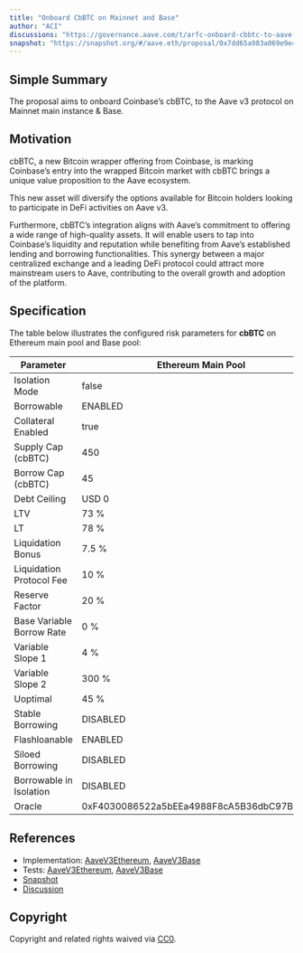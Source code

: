 ```yaml
---
title: "Onboard CbBTC on Mainnet and Base"
author: "ACI"
discussions: "https://governance.aave.com/t/arfc-onboard-cbbtc-to-aave-v3-on-base-and-mainnet/18988"
snapshot: "https://snapshot.org/#/aave.eth/proposal/0x7dd65a983a069e9e4def961e116b78acef6965ecb63aebfb26e34a1dcd97b060"
---
```


## Simple Summary

The proposal aims to onboard Coinbase’s cbBTC, to the Aave v3 protocol on Mainnet main instance & Base.

## Motivation

cbBTC, a new Bitcoin wrapper offering from Coinbase, is marking Coinbase’s entry into the wrapped Bitcoin market with cbBTC brings a unique value proposition to the Aave ecosystem.

This new asset will diversify the options available for Bitcoin holders looking to participate in DeFi activities on Aave v3.

Furthermore, cbBTC’s integration aligns with Aave’s commitment to offering a wide range of high-quality assets. It will enable users to tap into Coinbase’s liquidity and reputation while benefiting from Aave’s established lending and borrowing functionalities. This synergy between a major centralized exchange and a leading DeFi protocol could attract more mainstream users to Aave, contributing to the overall growth and adoption of the platform.

## Specification

The table below illustrates the configured risk parameters for **cbBTC** on Ethereum main pool and Base pool:

| Parameter                 | Ethereum Main Pool                         | Base Pool                                  |
| ------------------------- | ------------------------------------------ | ------------------------------------------ |
| Isolation Mode            | false                                      | false                                      |
| Borrowable                | ENABLED                                    | ENABLED                                    |
| Collateral Enabled        | true                                       | true                                       |
| Supply Cap (cbBTC)        | 450                                        | 200                                        |
| Borrow Cap (cbBTC)        | 45                                         | 20                                         |
| Debt Ceiling              | USD 0                                      | USD 0                                      |
| LTV                       | 73 %                                       | 73 %                                       |
| LT                        | 78 %                                       | 78 %                                       |
| Liquidation Bonus         | 7.5 %                                      | 7.5 %                                      |
| Liquidation Protocol Fee  | 10 %                                       | 10 %                                       |
| Reserve Factor            | 20 %                                       | 20 %                                       |
| Base Variable Borrow Rate | 0 %                                        | 0 %                                        |
| Variable Slope 1          | 4 %                                        | 4 %                                        |
| Variable Slope 2          | 300 %                                      | 300 %                                      |
| Uoptimal                  | 45 %                                       | 45 %                                       |
| Stable Borrowing          | DISABLED                                   | DISABLED                                   |
| Flashloanable             | ENABLED                                    | ENABLED                                    |
| Siloed Borrowing          | DISABLED                                   | DISABLED                                   |
| Borrowable in Isolation   | DISABLED                                   | DISABLED                                   |
| Oracle                    | 0xF4030086522a5bEEa4988F8cA5B36dbC97BeE88c | 0x64c911996D3c6aC71f9b455B1E8E7266BcbD848F |

## References

- Implementation: [AaveV3Ethereum](https://github.com/bgd-labs/aave-proposals-v3/blob/main/src/20240917_Multi_OnboardCbBTCOnMainnetAndBase/AaveV3Ethereum_OnboardCbBTCOnMainnetAndBase_20240917.sol), [AaveV3Base](https://github.com/bgd-labs/aave-proposals-v3/blob/main/src/20240917_Multi_OnboardCbBTCOnMainnetAndBase/AaveV3Base_OnboardCbBTCOnMainnetAndBase_20240917.sol)
- Tests: [AaveV3Ethereum](https://github.com/bgd-labs/aave-proposals-v3/blob/main/src/20240917_Multi_OnboardCbBTCOnMainnetAndBase/AaveV3Ethereum_OnboardCbBTCOnMainnetAndBase_20240917.t.sol), [AaveV3Base](https://github.com/bgd-labs/aave-proposals-v3/blob/main/src/20240917_Multi_OnboardCbBTCOnMainnetAndBase/AaveV3Base_OnboardCbBTCOnMainnetAndBase_20240917.t.sol)
- [Snapshot](https://snapshot.org/#/aave.eth/proposal/0x7dd65a983a069e9e4def961e116b78acef6965ecb63aebfb26e34a1dcd97b060)
- [Discussion](https://governance.aave.com/t/arfc-onboard-cbbtc-to-aave-v3-on-base-and-mainnet/18988)

## Copyright

Copyright and related rights waived via [CC0](https://creativecommons.org/publicdomain/zero/1.0/).
